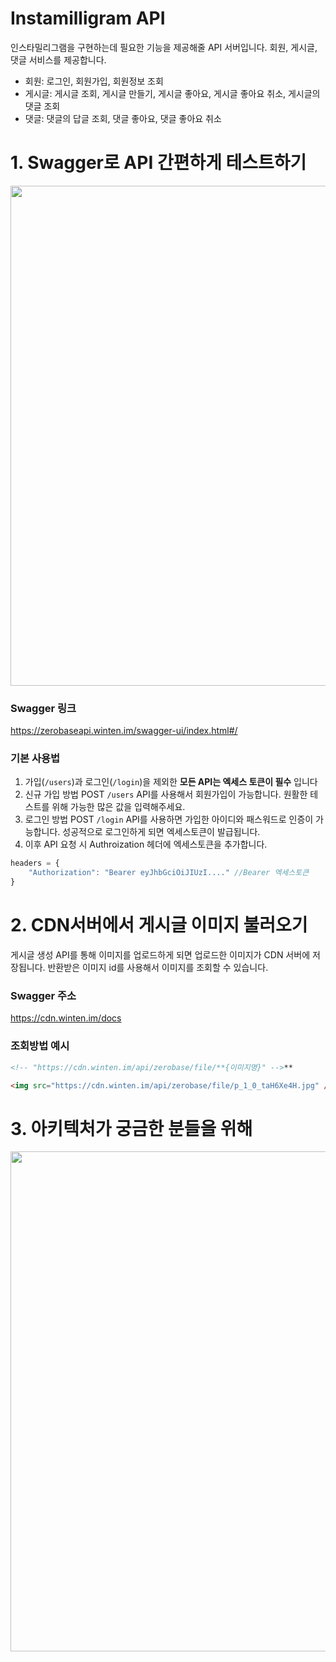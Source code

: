 # Instamilligram API
인스타밀리그램을 구현하는데 필요한 기능을 제공해줄 API 서버입니다.
회원, 게시글, 댓글 서비스를 제공합니다.
- 회원: 로그인, 회원가입, 회원정보 조회
- 게시글: 게시글 조회, 게시글 만들기, 게시글 좋아요, 게시글 좋아요 취소, 게시글의 댓글 조회
- 댓글: 댓글의 답글 조회, 댓글 좋아요, 댓글 좋아요 취소

# 1. Swagger로 API 간편하게 테스트하기
<img src="https://github.com/user-attachments/assets/847dd1b3-cac3-4efc-a79a-576c8f3d5036" width="800">

### Swagger 링크
https://zerobaseapi.winten.im/swagger-ui/index.html#/

### 기본 사용법
1. 가입(```/users```)과 로그인(```/login```)을 제외한 **모든 API는 엑세스 토큰이 필수** 입니다
2. 신규 가입 방법
POST ```/users``` API를 사용해서 회원가입이 가능합니다. 원활한 테스트를 위해 가능한 많은 값을 입력해주세요.
3. 로그인 방법
POST ```/login``` API를 사용하면 가입한 아이디와 패스워드로 인증이 가능합니다. 성공적으로 로그인하게 되면 엑세스토큰이 발급됩니다.
4. 이후 API 요청 시 Authroization 헤더에 엑세스토큰을 추가합니다.

```javascript
headers = {
	"Authorization": "Bearer eyJhbGciOiJIUzI...." //Bearer 엑세스토큰
}
```


# 2. CDN서버에서 게시글 이미지 불러오기
게시글 생성 API를 통해 이미지를 업로드하게 되면 업로드한 이미지가 CDN 서버에 저장됩니다.
반환받은 이미지 id를 사용해서 이미지를 조회할 수 있습니다.

### Swagger 주소
https://cdn.winten.im/docs

### 조회방법 예시
```html
<!-- "https://cdn.winten.im/api/zerobase/file/**{이미지명}" -->**

<img src="https://cdn.winten.im/api/zerobase/file/p_1_0_taH6Xe4H.jpg" />
```

# 3. 아키텍처가 궁금한 분들을 위해
<img src="https://github.com/user-attachments/assets/7ba05915-1e17-4aea-80e8-fb31f03737f3" width="800" />
